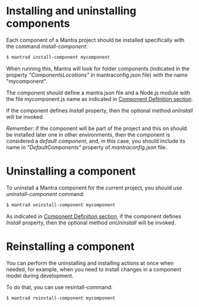 # Installing and uninstalling components

Each component of a Mantra project should be installed specifically with the command *install-component*:

```bash
$ mantrad install-component mycomponent
```

When running this, Mantra will look for folder components (indicated in the property *"ComponentsLocations"* in mantraconfig.json file) with the name "mycomponent".

The component should define a mantra.json file and a Node.js module with the file mycomponent.js name as indicated in [Component Definition section](/docs/04-component-definition.md).

If the component defines *Install* property, then the optional method *onInstall* will be invoked.

*Remember:* if the component will be part of the project and this on should be installed later one in other environments, then the component is considered a *default component*, and, in this case, you should include its name in *"DefaultComponents"* property of *mantraconfig.json* file.

# Uninstalling a component

To uninstall a Mantra component for the current project, you should use *uninstall-component* command:

```bash
$ mantrad uninstall-component mycomponent
```

As indicated in [Component Definition section](/docs/04-component-definition.md), if the component defines *Install* property, then the optional method *onUninstall* will be invoked.

# Reinstalling a component

You can perform the uninstalling and installing actions at once when needed, for example, when you need to install changes in a component model during development.

To do that, you can use resintall-command:

```bash
$ mantrad reinstall-component mycomponent
```